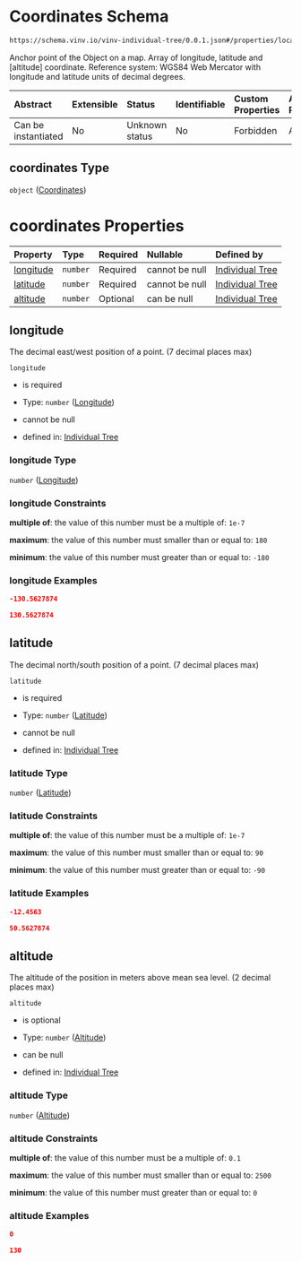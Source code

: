 # Coordinates Schema

```txt
https://schema.vinv.io/vinv-individual-tree/0.0.1.json#/properties/location/properties/coordinates
```

Anchor point of the Object on a map. Array of longitude, latitude and \[altitude] coordinate. Reference system: WGS84 Web Mercator with longitude and latitude units of decimal degrees.

| Abstract            | Extensible | Status         | Identifiable | Custom Properties | Additional Properties | Access Restrictions | Defined In                                                |
| :------------------ | :--------- | :------------- | :----------- | :---------------- | :-------------------- | :------------------ | :-------------------------------------------------------- |
| Can be instantiated | No         | Unknown status | No           | Forbidden         | Allowed               | none                | [0.0.1.doc.json\*](0.0.1.doc.json "open original schema") |

## coordinates Type

`object` ([Coordinates](0-properties-location-properties-coordinates.md))

# coordinates Properties

| Property                | Type     | Required | Nullable       | Defined by                                                                                                                                                                                                        |
| :---------------------- | :------- | :------- | :------------- | :---------------------------------------------------------------------------------------------------------------------------------------------------------------------------------------------------------------- |
| [longitude](#longitude) | `number` | Required | cannot be null | [Individual Tree](0-properties-location-properties-coordinates-properties-longitude.md "https://schema.vinv.io/vinv-individual-tree/0.0.1.json#/properties/location/properties/coordinates/properties/longitude") |
| [latitude](#latitude)   | `number` | Required | cannot be null | [Individual Tree](0-properties-location-properties-coordinates-properties-latitude.md "https://schema.vinv.io/vinv-individual-tree/0.0.1.json#/properties/location/properties/coordinates/properties/latitude")   |
| [altitude](#altitude)   | `number` | Optional | can be null    | [Individual Tree](0-properties-location-properties-coordinates-properties-altitude.md "https://schema.vinv.io/vinv-individual-tree/0.0.1.json#/properties/location/properties/coordinates/properties/altitude")   |

## longitude

The decimal east/west position of a point. (7 decimal places max)

`longitude`

*   is required

*   Type: `number` ([Longitude](0-properties-location-properties-coordinates-properties-longitude.md))

*   cannot be null

*   defined in: [Individual Tree](0-properties-location-properties-coordinates-properties-longitude.md "https://schema.vinv.io/vinv-individual-tree/0.0.1.json#/properties/location/properties/coordinates/properties/longitude")

### longitude Type

`number` ([Longitude](0-properties-location-properties-coordinates-properties-longitude.md))

### longitude Constraints

**multiple of**: the value of this number must be a multiple of: `1e-7`

**maximum**: the value of this number must smaller than or equal to: `180`

**minimum**: the value of this number must greater than or equal to: `-180`

### longitude Examples

```json
-130.5627874
```

```json
130.5627874
```

## latitude

The decimal north/south position of a point. (7 decimal places max)

`latitude`

*   is required

*   Type: `number` ([Latitude](0-properties-location-properties-coordinates-properties-latitude.md))

*   cannot be null

*   defined in: [Individual Tree](0-properties-location-properties-coordinates-properties-latitude.md "https://schema.vinv.io/vinv-individual-tree/0.0.1.json#/properties/location/properties/coordinates/properties/latitude")

### latitude Type

`number` ([Latitude](0-properties-location-properties-coordinates-properties-latitude.md))

### latitude Constraints

**multiple of**: the value of this number must be a multiple of: `1e-7`

**maximum**: the value of this number must smaller than or equal to: `90`

**minimum**: the value of this number must greater than or equal to: `-90`

### latitude Examples

```json
-12.4563
```

```json
50.5627874
```

## altitude

The altitude of the position in meters above mean sea level. (2 decimal places max)

`altitude`

*   is optional

*   Type: `number` ([Altitude](0-properties-location-properties-coordinates-properties-altitude.md))

*   can be null

*   defined in: [Individual Tree](0-properties-location-properties-coordinates-properties-altitude.md "https://schema.vinv.io/vinv-individual-tree/0.0.1.json#/properties/location/properties/coordinates/properties/altitude")

### altitude Type

`number` ([Altitude](0-properties-location-properties-coordinates-properties-altitude.md))

### altitude Constraints

**multiple of**: the value of this number must be a multiple of: `0.1`

**maximum**: the value of this number must smaller than or equal to: `2500`

**minimum**: the value of this number must greater than or equal to: `0`

### altitude Examples

```json
0
```

```json
130
```
